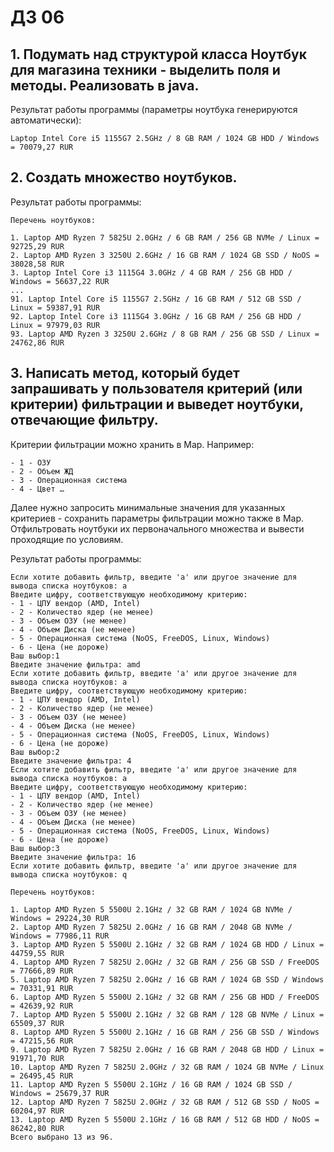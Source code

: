 # ДЗ 06

## 1. Подумать над структурой класса Ноутбук для магазина техники - выделить поля и методы. Реализовать в java.
Результат работы программы (параметры ноутбука генерируются автоматически):  

```
Laptop Intel Core i5 1155G7 2.5GHz / 8 GB RAM / 1024 GB HDD / Windows = 70079,27 RUR
```

## 2. Создать множество ноутбуков.
Результат работы программы:  

```
Перечень ноутбуков:

1. Laptop AMD Ryzen 7 5825U 2.0GHz / 6 GB RAM / 256 GB NVMe / Linux = 92725,29 RUR
2. Laptop AMD Ryzen 3 3250U 2.6GHz / 16 GB RAM / 1024 GB SSD / NoOS = 38028,58 RUR
3. Laptop Intel Core i3 1115G4 3.0GHz / 4 GB RAM / 256 GB HDD / Windows = 56637,22 RUR
...
91. Laptop Intel Core i5 1155G7 2.5GHz / 16 GB RAM / 512 GB SSD / Linux = 59387,91 RUR
92. Laptop Intel Core i3 1115G4 3.0GHz / 16 GB RAM / 256 GB HDD / Linux = 97979,03 RUR
93. Laptop AMD Ryzen 3 3250U 2.6GHz / 8 GB RAM / 256 GB SSD / Linux = 24762,86 RUR
```

## 3. Написать метод, который будет запрашивать у пользователя критерий (или критерии) фильтрации и выведет ноутбуки, отвечающие фильтру.
Критерии фильтрации можно хранить в Map. Например:
```Введите цифру, соответствующую необходимому критерию:
- 1 - ОЗУ
- 2 - Объем ЖД
- 3 - Операционная система
- 4 - Цвет …
```
Далее нужно запросить минимальные значения для указанных критериев - сохранить параметры фильтрации можно также в Map.  
Отфильтровать ноутбуки их первоначального множества и вывести проходящие по условиям.  

Результат работы программы:  

```
Если хотите добавить фильтр, введите 'a' или другое значение для вывода списка ноутбуков: a
Введите цифру, соответствующую необходимому критерию:
- 1 - ЦПУ вендор (AMD, Intel)
- 2 - Количество ядер (не менее)
- 3 - Объем ОЗУ (не менее)
- 4 - Объем Диска (не менее)
- 5 - Операционная система (NoOS, FreeDOS, Linux, Windows)
- 6 - Цена (не дороже)
Ваш выбор:1
Введите значение фильтра: amd
Если хотите добавить фильтр, введите 'a' или другое значение для вывода списка ноутбуков: a
Введите цифру, соответствующую необходимому критерию:
- 1 - ЦПУ вендор (AMD, Intel)
- 2 - Количество ядер (не менее)
- 3 - Объем ОЗУ (не менее)
- 4 - Объем Диска (не менее)
- 5 - Операционная система (NoOS, FreeDOS, Linux, Windows)
- 6 - Цена (не дороже)
Ваш выбор:2
Введите значение фильтра: 4
Если хотите добавить фильтр, введите 'a' или другое значение для вывода списка ноутбуков: a
Введите цифру, соответствующую необходимому критерию:
- 1 - ЦПУ вендор (AMD, Intel)
- 2 - Количество ядер (не менее)
- 3 - Объем ОЗУ (не менее)
- 4 - Объем Диска (не менее)
- 5 - Операционная система (NoOS, FreeDOS, Linux, Windows)
- 6 - Цена (не дороже)
Ваш выбор:3
Введите значение фильтра: 16
Если хотите добавить фильтр, введите 'a' или другое значение для вывода списка ноутбуков: q

Перечень ноутбуков:

1. Laptop AMD Ryzen 5 5500U 2.1GHz / 32 GB RAM / 1024 GB NVMe / Windows = 29224,30 RUR
2. Laptop AMD Ryzen 7 5825U 2.0GHz / 16 GB RAM / 2048 GB NVMe / Windows = 77986,11 RUR
3. Laptop AMD Ryzen 5 5500U 2.1GHz / 32 GB RAM / 1024 GB HDD / Linux = 44759,55 RUR
4. Laptop AMD Ryzen 7 5825U 2.0GHz / 32 GB RAM / 256 GB SSD / FreeDOS = 77666,89 RUR
5. Laptop AMD Ryzen 7 5825U 2.0GHz / 16 GB RAM / 1024 GB SSD / Windows = 70331,91 RUR
6. Laptop AMD Ryzen 5 5500U 2.1GHz / 32 GB RAM / 256 GB HDD / FreeDOS = 42639,92 RUR
7. Laptop AMD Ryzen 5 5500U 2.1GHz / 32 GB RAM / 128 GB NVMe / Linux = 65509,37 RUR
8. Laptop AMD Ryzen 5 5500U 2.1GHz / 16 GB RAM / 256 GB SSD / Windows = 47215,56 RUR
9. Laptop AMD Ryzen 7 5825U 2.0GHz / 16 GB RAM / 2048 GB HDD / Linux = 91971,70 RUR
10. Laptop AMD Ryzen 7 5825U 2.0GHz / 32 GB RAM / 1024 GB NVMe / Linux = 26495,45 RUR
11. Laptop AMD Ryzen 5 5500U 2.1GHz / 16 GB RAM / 1024 GB SSD / Windows = 25679,37 RUR
12. Laptop AMD Ryzen 7 5825U 2.0GHz / 32 GB RAM / 512 GB SSD / NoOS = 60204,97 RUR
13. Laptop AMD Ryzen 5 5500U 2.1GHz / 16 GB RAM / 512 GB HDD / NoOS = 86242,80 RUR
Всего выбрано 13 из 96.
```
